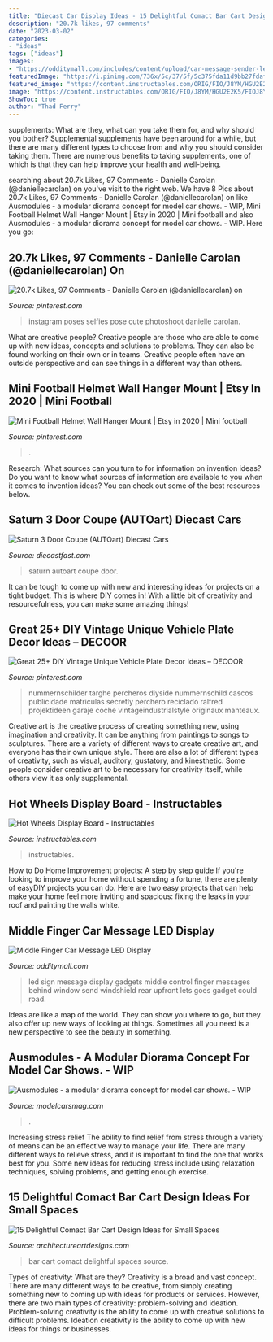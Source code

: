 ```yaml
---
title: "Diecast Car Display Ideas - 15 Delightful Comact Bar Cart Design Ideas For Small Spaces"
description: "20.7k likes, 97 comments"
date: "2023-03-02"
categories:
- "ideas"
tags: ["ideas"]
images:
- "https://odditymall.com/includes/content/upload/car-message-sender-led-display-1210.jpg"
featuredImage: "https://i.pinimg.com/736x/5c/37/5f/5c375fda11d9bb27fdaf33f66485e3c1.jpg"
featured_image: "https://content.instructables.com/ORIG/FIO/J8YM/HGU2E2K5/FIOJ8YMHGU2E2K5.jpg?frame=1"
image: "https://content.instructables.com/ORIG/FIO/J8YM/HGU2E2K5/FIOJ8YMHGU2E2K5.jpg?frame=1"
ShowToc: true
author: "Thad Ferry"
---
```



supplements: What are they, what can you take them for, and why should you bother?
Supplemental supplements have been around for a while, but there are many different types to choose from and why you should consider taking them. There are numerous benefits to taking supplements, one of which is that they can help improve your health and well-being.

	

		
searching about 20.7k Likes, 97 Comments - Danielle Carolan (@daniellecarolan) on you've visit to the right web. We have 8 Pics about 20.7k Likes, 97 Comments - Danielle Carolan (@daniellecarolan) on like Ausmodules - a modular diorama concept for model car shows. - WIP, Mini Football Helmet Wall Hanger Mount | Etsy in 2020 | Mini football and also Ausmodules - a modular diorama concept for model car shows. - WIP. Here you go:
		
    
## 20.7k Likes, 97 Comments - Danielle Carolan (@daniellecarolan) On

<img loading=lazy src="https://i.pinimg.com/736x/65/da/5a/65da5a62ea1a65d7edfce4bdfb674a20.jpg" onerror="this.onerror=null;this.src='https://tse4.mm.bing.net/th?id=OIP.N32ZQygvw3hvCbEuCUVY0AHaJP&amp;pid=15.1';" alt="20.7k Likes, 97 Comments - Danielle Carolan (@daniellecarolan) on">

_Source: pinterest.com_

>instagram poses selfies pose cute photoshoot danielle carolan. 

	

What are creative people?
Creative people are those who are able to come up with new ideas, concepts and solutions to problems. They can also be found working on their own or in teams. Creative people often have an outside perspective and can see things in a different way than others.

    
## Mini Football Helmet Wall Hanger Mount | Etsy In 2020 | Mini Football

<img loading=lazy src="https://i.pinimg.com/736x/5c/37/5f/5c375fda11d9bb27fdaf33f66485e3c1.jpg" onerror="this.onerror=null;this.src='https://tse4.mm.bing.net/th?id=OIP.ENoM7wTr9e-on0BHt-XzoAHaFj&amp;pid=15.1';" alt="Mini Football Helmet Wall Hanger Mount | Etsy in 2020 | Mini football">

_Source: pinterest.com_

>. 

	

Research: What sources can you turn to for information on invention ideas?
Do you want to know what sources of information are available to you when it comes to invention ideas? You can check out some of the best resources below.

    
## Saturn 3 Door Coupe (AUTOart) Diecast Cars

<img loading=lazy src="http://www.diecastfast.com/images/Imagehires013.jpg" onerror="this.onerror=null;this.src='https://tse1.mm.bing.net/th?id=OIP.BohqJVI_snP9keHThyKUSwHaFj&amp;pid=15.1';" alt="Saturn 3 Door Coupe (AUTOart) Diecast Cars">

_Source: diecastfast.com_

>saturn autoart coupe door. 

	

It can be tough to come up with new and interesting ideas for projects on a tight budget. This is where DIY comes in! With a little bit of creativity and resourcefulness, you can make some amazing things!

    
## Great 25+ DIY Vintage Unique Vehicle Plate Decor Ideas – DECOOR

<img loading=lazy src="https://i.pinimg.com/736x/41/a2/64/41a264ae4ae71b4962bafd9bc7b165a5.jpg" onerror="this.onerror=null;this.src='https://tse3.mm.bing.net/th?id=OIP.qNTal1tJsdWK7T1v6V6UOwHaMd&amp;pid=15.1';" alt="Great 25+ DIY Vintage Unique Vehicle Plate Decor Ideas – DECOOR">

_Source: pinterest.com_

>nummernschilder targhe percheros diyside nummernschild cascos publicidade matriculas secretly perchero reciclado ralfred projektideen garaje coche vintageindustrialstyle originaux manteaux. 

	

Creative art is the creative process of creating something new, using imagination and creativity. It can be anything from paintings to songs to sculptures. There are a variety of different ways to create creative art, and everyone has their own unique style. There are also a lot of different types of creativity, such as visual, auditory, gustatory, and kinesthetic. Some people consider creative art to be necessary for creativity itself, while others view it as only supplemental.

    
## Hot Wheels Display Board - Instructables

<img loading=lazy src="https://content.instructables.com/ORIG/FIO/J8YM/HGU2E2K5/FIOJ8YMHGU2E2K5.jpg?frame=1" onerror="this.onerror=null;this.src='https://tse2.mm.bing.net/th?id=OIP.3XDq0l-Ym6_44u9aTSXzGAHaFj&amp;pid=15.1';" alt="Hot Wheels Display Board - Instructables">

_Source: instructables.com_

>instructables. 

	

How to Do Home Improvement projects: A step by step guide
If you're looking to improve your home without spending a fortune, there are plenty of easyDIY projects you can do. Here are two easy projects that can help make your home feel more inviting and spacious: fixing the leaks in your roof and painting the walls white.

    
## Middle Finger Car Message LED Display

<img loading=lazy src="https://odditymall.com/includes/content/upload/car-message-sender-led-display-1210.jpg" onerror="this.onerror=null;this.src='https://tse1.mm.bing.net/th?id=OIP.K52NLeuVBhacn_nzNtgKRwAAAA&amp;pid=15.1';" alt="Middle Finger Car Message LED Display">

_Source: odditymall.com_

>led sign message display gadgets middle control finger messages behind window send windshield rear upfront lets goes gadget could road. 

	

Ideas are like a map of the world. They can show you where to go, but they also offer up new ways of looking at things. Sometimes all you need is a new perspective to see the beauty in something.

    
## Ausmodules - A Modular Diorama Concept For Model Car Shows. - WIP

<img loading=lazy src="http://www.modelcarsmag.com/forums/uploads/monthly_2020_06/SH100873.JPG.6ddbdb2a82f74bdde7ede5e50e09a4ac.JPG" onerror="this.onerror=null;this.src='https://tse3.mm.bing.net/th?id=OIP.vPK5dITsx0PRuQoP9r3RTwHaFj&amp;pid=15.1';" alt="Ausmodules - a modular diorama concept for model car shows. - WIP">

_Source: modelcarsmag.com_

>. 

	

Increasing stress relief
The ability to find relief from stress through a variety of means can be an effective way to manage your life. There are many different ways to relieve stress, and it is important to find the one that works best for you. Some new ideas for reducing stress include using relaxation techniques, solving problems, and getting enough exercise.

    
## 15 Delightful Comact Bar Cart Design Ideas For Small Spaces

<img loading=lazy src="https://www.architectureartdesigns.com/wp-content/uploads/2015/01/842.jpg" onerror="this.onerror=null;this.src='https://tse4.mm.bing.net/th?id=OIP.cAtT5l254mXERev5_LJPxgHaJ3&amp;pid=15.1';" alt="15 Delightful Comact Bar Cart Design Ideas for Small Spaces">

_Source: architectureartdesigns.com_

>bar cart comact delightful spaces source. 

	

Types of creativity: What are they?
Creativity is a broad and vast concept. There are many different ways to be creative, from simply creating something new to coming up with ideas for products or services. However, there are two main types of creativity: problem-solving and ideation. Problem-solving creativity is the ability to come up with creative solutions to difficult problems. Ideation creativity is the ability to come up with new ideas for things or businesses.


